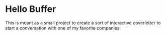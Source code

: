 # Hello Buffer

This is meant as a small project to create a sort of interactive coverletter to start a conversation with one of my favorite companies


